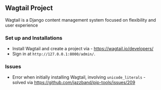 ## Wagtail Project 
Wagtail is a Django content management system focused on flexibility and user experience

### Set up and Installations
* Install Wagtail and create a project via - https://wagtail.io/developers/
* Sign in at `http://127.0.0.1:8000/admin/`.


### Issues 
* Error when initially installing Wagtail, involving `unicode_literals` - solved via https://github.com/jazzband/pip-tools/issues/209